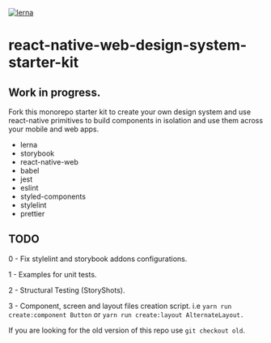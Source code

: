 [![lerna](https://img.shields.io/badge/maintained%20with-lerna-cc00ff.svg)](https://lerna.js.org/)

# react-native-web-design-system-starter-kit

## Work in progress.

Fork this monorepo starter kit to create your own design system and use react-native primitives to build components in isolation and use them across your mobile and web apps.

- lerna
- storybook
- react-native-web
- babel
- jest
- eslint
- styled-components
- stylelint
- prettier

## TODO

0 - Fix stylelint and storybook addons configurations.

1 - Examples for unit tests.

2 - Structural Testing (StoryShots).

3 - Component, screen and layout files creation script. i.e `yarn run create:component Button` or `yarn run create:layout AlternateLayout.`

If you are looking for the old version of this repo use `git checkout old`.
